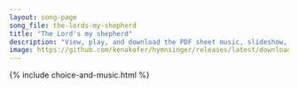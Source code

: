 ```yaml
---
layout: song-page
song_file: the-lords-my-shepherd
title: "The Lord's my shepherd"
description: "View, play, and download the PDF sheet music, slideshow, and audio. Lyrics: The Lord's my shepherd, I'll not want. He makes me down to lie in pastures green; he leadeth me the quiet waters by.  My soul he doth restore again, a... english theist 4part chords"
image: https://github.com/kenakofer/hymnsinger/releases/latest/download/the-lords-my-shepherd-trad.png
---
```


{% include choice-and-music.html %}